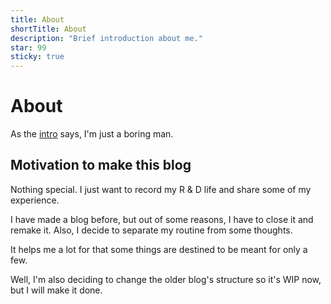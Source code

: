 ```yaml
---
title: About
shortTitle: About
description: "Brief introduction about me."
star: 99
sticky: true
---
```


# About

As the [intro](./intro.html) says, I'm just a boring man.

<!-- more -->

## Motivation to make this blog

Nothing special. I just want to record my R & D life and share some of my experience.

I have made a blog before, but out of some reasons, I have to close it and remake it. Also, I decide to separate my routine from some thoughts.

It helps me a lot for that some things are destined to be meant for only a few.

Well, I'm also deciding to change the older blog's structure so it's WIP now, but I will make it done.
